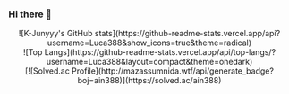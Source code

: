 ### Hi there 👋

<!--
**Luca388/Luca388** is a ✨ _special_ ✨ repository because its `README.md` (this file) appears on your GitHub profile.

Here are some ideas to get you started:

- 🔭 I’m currently working on ...
- 🌱 I’m currently learning ...
- 👯 I’m looking to collaborate on ...
- 🤔 I’m looking for help with ...
- 💬 Ask me about ...
- 📫 How to reach me: ...
- 😄 Pronouns: ...
- ⚡ Fun fact: ...
-->
<div align="center">
![K-Junyyy's GitHub stats](https://github-readme-stats.vercel.app/api?username=Luca388&show_icons=true&theme=radical) <br/>
![Top Langs](https://github-readme-stats.vercel.app/api/top-langs/?username=Luca388&layout=compact&theme=onedark) <br/>
[![Solved.ac Profile](http://mazassumnida.wtf/api/generate_badge?boj=ain388)](https://solved.ac/ain388) <br/>

<div>
